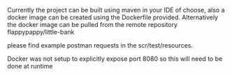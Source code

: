 Currently the project can be built using maven in your IDE of choose, 
also a docker image can be created using the Dockerfile provided.
Alternatively the docker image can be pulled from the remote repository flappypappy/little-bank

please find example postman requests in the scr/test/resources.

Docker was not setup to explicitly expose port 8080 so this will need to be done at runtime